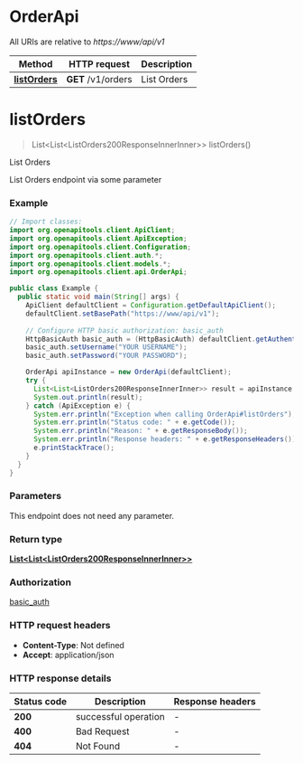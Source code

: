 # OrderApi

All URIs are relative to *https://www/api/v1*

| Method | HTTP request | Description |
|------------- | ------------- | -------------|
| [**listOrders**](OrderApi.md#listOrders) | **GET** /v1/orders | List Orders |


<a id="listOrders"></a>
# **listOrders**
> List&lt;List&lt;ListOrders200ResponseInnerInner&gt;&gt; listOrders()

List Orders

List Orders endpoint via some parameter

### Example
```java
// Import classes:
import org.openapitools.client.ApiClient;
import org.openapitools.client.ApiException;
import org.openapitools.client.Configuration;
import org.openapitools.client.auth.*;
import org.openapitools.client.models.*;
import org.openapitools.client.api.OrderApi;

public class Example {
  public static void main(String[] args) {
    ApiClient defaultClient = Configuration.getDefaultApiClient();
    defaultClient.setBasePath("https://www/api/v1");
    
    // Configure HTTP basic authorization: basic_auth
    HttpBasicAuth basic_auth = (HttpBasicAuth) defaultClient.getAuthentication("basic_auth");
    basic_auth.setUsername("YOUR USERNAME");
    basic_auth.setPassword("YOUR PASSWORD");

    OrderApi apiInstance = new OrderApi(defaultClient);
    try {
      List<List<ListOrders200ResponseInnerInner>> result = apiInstance.listOrders();
      System.out.println(result);
    } catch (ApiException e) {
      System.err.println("Exception when calling OrderApi#listOrders");
      System.err.println("Status code: " + e.getCode());
      System.err.println("Reason: " + e.getResponseBody());
      System.err.println("Response headers: " + e.getResponseHeaders());
      e.printStackTrace();
    }
  }
}
```

### Parameters
This endpoint does not need any parameter.

### Return type

[**List&lt;List&lt;ListOrders200ResponseInnerInner&gt;&gt;**](List.md)

### Authorization

[basic_auth](../README.md#basic_auth)

### HTTP request headers

 - **Content-Type**: Not defined
 - **Accept**: application/json

### HTTP response details
| Status code | Description | Response headers |
|-------------|-------------|------------------|
| **200** | successful operation |  -  |
| **400** | Bad Request |  -  |
| **404** | Not Found |  -  |

